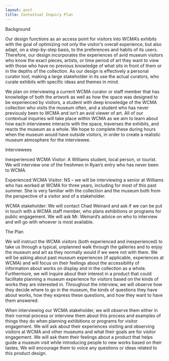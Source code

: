 ```yaml
---
layout: post
title: Contextual Inquiry Plan
---
```


Background

Our design functions as an access point for visitors into WCMA’s exhibits with the goal of optimizing not only the visitor’s overall experience, but also adapt, on a step-by-step basis, to the preferences and habits of its users.  Therefore, our design incorporates the experiences of avid museum visitors who know the exact pieces, artists, or time period of art they want to view with those who have no previous knowledge of what sits in front of them or in the depths of the collection.  As our design is effectively a personal curator tool, making a large stakeholder in its use the actual curators, who curate exhibits with specific ideas and themes in mind.  

We plan on interviewing a current WCMA curator or staff member that has knowledge of both the artwork as well as how the space was designed to be experienced by visitors, a student with deep knowledge of the WCMA collection who visits the museum often, and a student who has never previously been to WCMA and isn’t an avid viewer of art.  All of our contextual inquiries will take place within WCMA as we aim to learn about how each interviewee interacts with the space, traverses the exhibits, and reacts the museum as a whole.  We hope to complete these during hours when the museum would have outside visitors, in order to create a realistic museum atmosphere for the interviewee.


Interviewees
 
Inexperienced WCMA Visitor: A Williams student, local person, or tourist. We will interview one of the freshmen in Ryan’s entry who has never been to WCMA.
 
Experienced WCMA Visitor: NS – we will be interviewing a senior at Williams who has worked at WCMA for three years, including for most of this past summer. She is very familiar with the collection and the museum both from the perspective of a visitor and of a stakeholder. 
 
WCMA stakeholder: We will contact Chad Weinard and ask if we can be put in touch with a WCMA staff member, who plans exhibitions or programs for public engagement. We will ask Mr. Weinard’s advice on who to interview and will go with whoever is most available.

The Plan

We will instruct the WCMA visitors (both experienced and inexperienced) to take us through a typical, unplanned walk through the galleries and to enjoy the museum and art as they normally would if we were not with them. We will be asking about past museum experiences (if applicable, experiences at WCMA) and will focus on their feelings about the accessibility of information about works on display and in the collection as a whole. Furthermore, we will inquire about their interest in a product that could facilitate planning a museum experience for visitors based on the kinds of works they are interested in. Throughout the interview, we will observe how they decide where to go in the museum, the kinds of questions they have about works, how they express these questions, and how they want to have them answered.

When interviewing our WCMA stakeholder, we will observe them either in their normal process or interview them about this process and examples of things they do when planning exhibitions or programs for visitor engagement. We will ask about their experiences visiting and observing visitors at WCMA and other museums and what their goals are for visitor engagement. We will ask them their feelings about a product that helps guide a museum visit while introducing people to new works based on their tastes. We will encourage them to voice any questions or ideas related to this product design.

